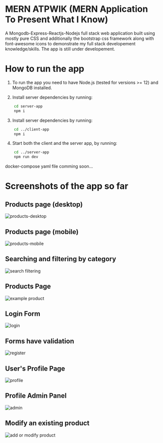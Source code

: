 # MERN ATPWIK (MERN Application To Present What I Know)

A Mongodb-Express-Reactjs-Nodejs full stack web application built using mostly pure CSS and additionally the bootstrap css framework along with font-awesome icons to demonstrate my full stack developement knowledge/skills. The app is still under developement.

# How to run the app

1. To run the app you need to have Node.js (tested for versions >= 12) and MongoDB installed.

2. Install server dependencies by running:

```bash
	cd server-app
	npm i
```

3. Install server dependencies by running:

```bash
	cd ../client-app
	npm i
```

4. Start both the client and the server app, by running:

```bash
	cd ../server-app
	npm run dev
```

docker-compose yaml file comming soon...

# Screenshots of the app so far

## Products page (desktop)

![products-desktop](screenshots/products.png)

## Products page (mobile)

![products-mobile](screenshots/products-mobile.png)

## Searching and filtering by category

![search filtering](screenshots/search_filtering.png)

## Products Page

![example product](screenshots/example_product.png)

## Login Form

![login](screenshots/login.png)

## Forms have validation

![register](screenshots/register.png)

## User's Profile Page

![profile](screenshots/profile.png)

## Profile Admin Panel

![admin](screenshots/profile-admin-panel.png)

## Modify an existing product

![add or modify product](screenshots/add_or_modify_product.png)
